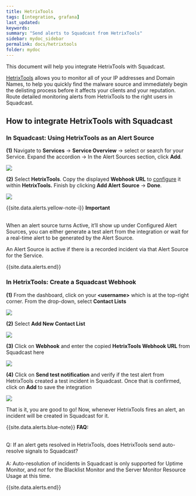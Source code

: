 ```yaml
---
title: HetrixTools
tags: [integration, grafana]
last_updated: 
keywords:
summary: "Send alerts to Squadcast from HetrixTools"
sidebar: mydoc_sidebar
permalink: docs/hetrixtools
folder: mydoc
---
```


This document will help you integrate HetrixTools with Squadcast.

[HetrixTools](https://hetrixtools.com/) allows you to monitor all of your IP addresses and Domain Names, to help you quickly find the malware source and immediately begin the delisting process before it affects your clients and your reputation.
Route detailed monitoring alerts from HetrixTools to the right users in Squadcast.

## How to integrate HetrixTools with Squadcast

### In Squadcast: Using HetrixTools as an Alert Source

**(1)** Navigate to **Services** -> **Service Overview** -> select or search for your Service. Expand the accordion -> In the Alert Sources section, click **Add**.

![](<images/Alert_Sources.png>)

**(2)** Select **HetrixTools**. Copy the displayed **Webhook URL** to [configure](hetrixtools#in-hetrixtools-create-a-squadcast-webhook) it within **HetrixTools.** Finish by clicking **Add Alert Source** -> **Done**.

![](<images/HetrixTools.png>)

{{site.data.alerts.yellow-note-i}}
<b>Important</b><br/><br/>
<p>When an alert source turns Active, it’ll show up under Configured Alert Sources, you can either generate a test alert from the integration or wait for a real-time alert to be generated by the Alert Source.</p>
<p>An Alert Source is active if there is a recorded incident via that Alert Source for the Service.</p>
{{site.data.alerts.end}}

### In HetrixTools: Create a Squadcast Webhook

**(1)** From the dashboard, click on your **&lt;username&gt;** which is at the top-right corner. From the drop-down, select **Contact Lists**

![](images/hetrixtools_2.png)

**(2)** Select **Add New Contact List** 

![](images/hetrixtools_3.png)

**(3)** Click on **Webhook** and enter the copied **HetrixTools Webhook URL** from Squadcast here

![](images/hetrixtools_4.png)

**(4)** Click on **Send test notification** and verify if the test alert from HetrixTools created a test incident in Squadcast. Once that is confirmed, click on **Add** to save the integration

![](images/hetrixtools_5.png)

That is it, you are good to go! Now, whenever HetrixTools fires an alert, an incident will be created in Squadcast for it. 

{{site.data.alerts.blue-note}}
<b>FAQ:</b>
<br/><br/><p>Q: If an alert gets resolved in HetrixTools, does HetrixTools send auto-resolve signals to Squadcast?<br/><br/>
A: Auto-resolution of incidents in Squadcast is only supported for Uptime Monitor, and <i>not</i> for the Blacklist Monitor and the Server Monitor Resource Usage at this time.
</p>
{{site.data.alerts.end}}